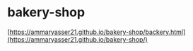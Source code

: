 # bakery-shop
[https://ammaryasser21.github.io/bakery-shop/backery.html](https://ammaryasser21.github.io/bakery-shop/)
